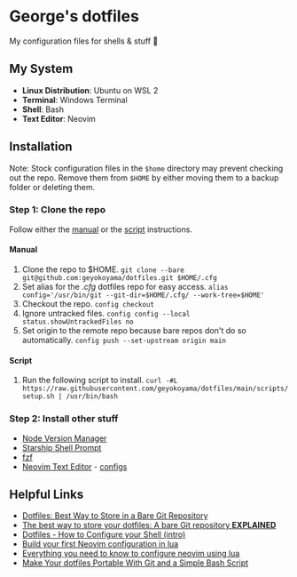 # George's dotfiles

My configuration files for shells & stuff 🐚

<!-- Insert image of shell -->

## My System

* **Linux Distribution**: Ubuntu on WSL 2
* **Terminal**: Windows Terminal
* **Shell**: Bash
* **Text Editor**: Neovim

## Installation

Note: Stock configuration files in the `$home` directory may prevent checking out the repo. Remove them from `$HOME` by either moving them to a backup folder or deleting them.

### Step 1: Clone the repo

Follow either the [manual](https://github.com/geyokoyama/dotfiles#manual) or the [script](https://github.com/geyokoyama/dotfiles#script) instructions.

#### Manual

1. Clone the repo to $HOME. `git clone --bare git@github.com:geyokoyama/dotfiles.git $HOME/.cfg`
2. Set alias for the _.cfg_ dotfiles repo for easy access. `alias config='/usr/bin/git --git-dir=$HOME/.cfg/ --work-tree=$HOME'`
3. Checkout the repo. `config checkout`
4. Ignore untracked files. `config config --local status.showUntrackedFiles no`
5. Set origin to the remote repo because bare repos don't do so automatically. `config push --set-upstream origin main`

#### Script

1. Run the following script to install. `curl -#L https://raw.githubusercontent.com/geyokoyama/dotfiles/main/scripts/setup.sh | /usr/bin/bash`

### Step 2: Install other stuff
* [Node Version Manager](https://github.com/nvm-sh/nvm#install--update-script)
* [Starship Shell Prompt](https://starship.rs/guide/#%F0%9F%9A%80-installation)
* [fzf](https://github.com/junegunn/fzf#using-git)
* [Neovim Text Editor](https://github.com/neovim/neovim/wiki/Installing-Neovim#ubuntu) - [configs](https://github.com/geyokoyama/dotfiles/tree/main/.config/nvim)

## Helpful Links

* [Dotfiles: Best Way to Store in a Bare Git Repository](https://www.atlassian.com/git/tutorials/dotfiles)
* [The best way to store your dotfiles: A bare Git repository **EXPLAINED**](https://www.ackama.com/what-we-think/the-best-way-to-store-your-dotfiles-a-bare-git-repository-explained/)
* [Dotfiles - How to Configure your Shell (intro)](https://dev.to/michaelcurrin/dotfiles-to-make-your-shell-awesome-1pa1)
* [Build your first Neovim configuration in lua](https://vonheikemen.github.io/devlog/tools/build-your-first-lua-config-for-neovim/)
* [Everything you need to know to configure neovim using lua](https://vonheikemen.github.io/devlog/tools/configuring-neovim-using-lua/)
* [Make Your dotfiles Portable With Git and a Simple Bash Script](https://freddiecarthy.com/blog/make-your-dotfiles-portable-with-git-and-a-simple-bash-script)
